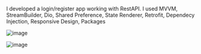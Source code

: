 
I developed a login/register app working with RestAPI. I used MVVM, StreamBuilder, Dio, Shared Preference, State Renderer, Retrofit, Dependecy Injection, Responsive Design, Packages

![image](https://user-images.githubusercontent.com/89808574/216139771-ab2ee89d-79df-41e3-b109-b0199d9f8834.png)


![image](https://user-images.githubusercontent.com/89808574/216139815-829b1d48-de46-4adf-874d-92f16a574f06.png)

